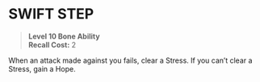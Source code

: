 ﻿---
tags:
  - Ability
  - CharacterOption
name: 'SWIFT STEP'
level: 10
domain: 'Bone'
type: 'Ability'
recall: '2'
description: 'When an attack made against you fails, clear a Stress. If you can’t clear a Stress, gain a Hope.'
---
# SWIFT STEP

> **Level 10 Bone Ability**  
> **Recall Cost:** 2

When an attack made against you fails, clear a Stress. If you can’t clear a Stress, gain a Hope.
